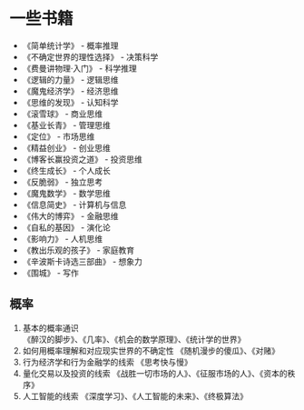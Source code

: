 # 一些书籍

- 《简单统计学》 - 概率推理
- 《不确定世界的理性选择》 - 决策科学
- 《费曼讲物理·入门》 - 科学推理
- 《逻辑的力量》 - 逻辑思维
- 《魔鬼经济学》 - 经济思维
- 《思维的发现》 - 认知科学
- 《滚雪球》 - 商业思维
- 《基业长青》 - 管理思维
- 《定位》 - 市场思维
- 《精益创业》 - 创业思维
- 《博客长赢投资之道》 - 投资思维
- 《终生成长》 - 个人成长
- 《反脆弱》 - 独立思考
- 《魔鬼数学》 - 数学思维
- 《信息简史》 - 计算机与信息
- 《伟大的博弈》 - 金融思维
- 《自私的基因》 - 演化论
- 《影响力》 - 人机思维
- 《教出乐观的孩子》 - 家庭教育
- 《辛波斯卡诗选三部曲》 - 想象力
- 《围城》 - 写作

## 概率

1. 基本的概率通识  
   《醉汉的脚步》、《几率》、《机会的数学原理》、《统计学的世界》
2. 如何用概率理解和对应现实世界的不确定性
   《随机漫步的傻瓜》、《对赌》
3. 行为经济学和行为金融学的线索
   《思考快与慢》
4. 量化交易以及投资的线索
   《战胜一切市场的人》、《征服市场的人》、《资本的秩序》
5. 人工智能的线索
   《深度学习》、《人工智能的未来》、《终极算法》
